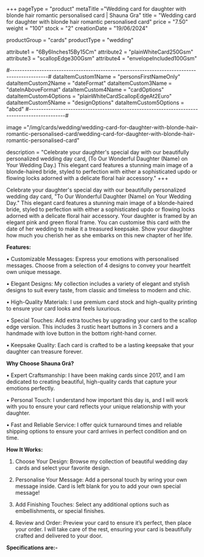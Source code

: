 +++
pageType = "product"
metaTitle ="Wedding card for daughter with blonde hair romantic personalised card | Shauna Gra"
title = "Wedding card for daughter with blonde hair romantic personalised card"
price = "7.50"
weight = "100"
stock = "2"
creationDate = "19/06/2024"

productGroup = "cards"
productType = "wedding"

attribute1 = "6By6Inches15By15Cm" 
attribute2 = "plainWhiteCard250Gsm" 
attribute3 = "scallopEdge300Gsm" 
attribute4 = "envelopeIncluded100Gsm"

#---------------------------------------------------------------------------------------------#
dataItemCustom1Name = "personsFirstNameOnly"
dataItemCustom2Name = "dateFormat"
dataItemCustom3Name = "dateInAboveFormat"
dataItemCustom4Name = "cardOptions"
dataItemCustom4Options = "plainWhiteCardScallopEdgeAt2Euro"
dataItemCustom5Name = "designOptions"
dataItemCustom5Options = "abcd"
#---------------------------------------------------------------------------------------------#

image ="/img/cards/wedding/wedding-card-for-daughter-with-blonde-hair-romantic-personalised-card/wedding-card-for-daughter-with-blonde-hair-romantic-personalised-card"

description = "Celebrate your daughter's special day with our beautifully personalized wedding day card, (To Our Wonderful Daughter (Name) on Your Wedding Day.) This elegant card features a stunning main image of a blonde-haired bride, styled to perfection with either a sophisticated updo or flowing locks adorned with a delicate floral hair accessory."
+++

Celebrate your daughter's special day with our beautifully personalized wedding day card, "To Our Wonderful Daughter (Name) on Your Wedding Day." This elegant card features a stunning main image of a blonde-haired bride, styled to perfection with either a sophisticated updo or flowing locks adorned with a delicate floral hair accessory. Your daughter is framed by an elegant pink and green floral frame. You can customise this card with the date of her wedding to make it a treasured keepsake. Show your daughter how much you cherish her as she embarks on this new chapter of her life.

**Features:**

• Customizable Messages: Express your emotions with personalised messages. Choose from a selection of 4 designs to convey your heartfelt own unique message.

• Elegant Designs: My collection includes a variety of elegant and stylish designs to suit every taste, from classic and timeless to modern and chic.

• High-Quality Materials: I use premium card stock and high-quality printing to ensure your card looks and feels luxurious.

• Special Touches: Add extra touches by upgrading your card to the scallop edge version. This includes 3 rustic heart buttons in 3 corners and a handmade with love button in the bottom right-hand corner.

• Keepsake Quality: Each card is crafted to be a lasting keepsake that your daughter can treasure forever.

**Why Choose Shauna Grá?**

• Expert Craftsmanship: I have been making cards since 2017, and I am dedicated to creating beautiful, high-quality cards that capture your emotions perfectly.

• Personal Touch: I understand how important this day is, and I will work with you to ensure your card reflects your unique relationship with your daughter.

• Fast and Reliable Service: I offer quick turnaround times and reliable shipping options to ensure your card arrives in perfect condition and on time.

**How It Works:**

1. Choose Your Design: Browse my collection of beautiful wedding day cards and select your favorite design.

2. Personalise Your Message: Add a personal touch by wring your own message inside. Card is left blank for you to add your own special message!

3. Add Finishing Touches: Select any additional options such as embellishments, or special finishes.

4. Review and Order: Preview your card to ensure it’s perfect, then place your order. I will take care of the rest, ensuring your card is beautifully crafted and delivered to your door.

**Specifications are:-**
